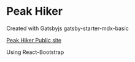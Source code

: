 # Peak Hiker

Created with Gatsbyjs gatsby-starter-mdx-basic

[Peak Hiker Public site](https://peakhiker.gatsbyjs.io/)

Using React-Bootstrap